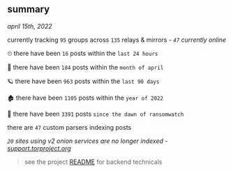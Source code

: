 
## summary
_april 15th, 2022_

currently tracking `95` groups across `135` relays & mirrors - _`47` currently online_

⏲ there have been `16` posts within the `last 24 hours`

🦈 there have been `184` posts within the `month of april`

🪐 there have been `963` posts within the `last 90 days`

🏚 there have been `1105` posts within the `year of 2022`

🦕 there have been `3391` posts `since the dawn of ransomwatch`

there are `47` custom parsers indexing posts

_`20` sites using v2 onion services are no longer indexed - [support.torproject.org](https://support.torproject.org/onionservices/v2-deprecation/)_

> see the project [README](https://github.com/thetanz/ransomwatch#ransomwatch--) for backend technicals
